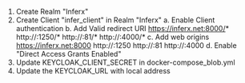 1. Create Realm "Inferx"
2. Create Client "infer_client" in  Realm "Inferx"
   a. Enable Client authentication
   b. Add Valid redirect URI
       https://inferx.net:8000/*
       http://<localhost>:1250/*
       http://<localhost>:81/*
       http://<localhost>:4000/*
   c. Add web origins
       https://inferx.net:8000
       http://<localhost>:1250
       http://<localhost>:81
       http://<localhost>:4000
    d. Enable "Direct Access Grants Enabled"
3. Update KEYCLOAK_CLIENT_SECRET in docker-compose_blob.yml
4. Update the KEYCLOAK_URL with local address
